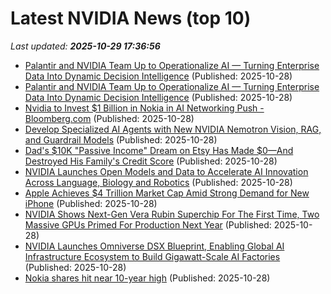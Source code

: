 # Latest NVIDIA News (top 10)
_Last updated: **2025-10-29 17:36:56**_

- [Palantir and NVIDIA Team Up to Operationalize AI — Turning Enterprise Data Into Dynamic Decision Intelligence](https://www.globenewswire.com/news-release/2025/10/28/3175818/0/en/Palantir-and-NVIDIA-Team-Up-to-Operationalize-AI-Turning-Enterprise-Data-Into-Dynamic-Decision-Intelligence.html) (Published: 2025-10-28)
- [Palantir and NVIDIA Team Up to Operationalize AI — Turning Enterprise Data Into Dynamic Decision Intelligence](https://nvidianews.nvidia.com/news/nvidia-palantir-ai-enterprise-data-intelligence) (Published: 2025-10-28)
- [Nvidia to Invest $1 Billion in Nokia in AI Networking Push - Bloomberg.com](https://slashdot.org/firehose.pl?op=view&amp;id=179894146) (Published: 2025-10-28)
- [Develop Specialized AI Agents with New NVIDIA Nemotron Vision, RAG, and Guardrail Models](https://developer.nvidia.com/blog/develop-specialized-ai-agents-with-new-nvidia-nemotron-vision-rag-and-guardrail-models/) (Published: 2025-10-28)
- [Dad's $10K "Passive Income" Dream on Etsy Has Made $0—And Destroyed His Family's Credit Score](https://finance.yahoo.com/news/dads-10k-passive-income-dream-173203354.html) (Published: 2025-10-28)
- [NVIDIA Launches Open Models and Data to Accelerate AI Innovation Across Language, Biology and Robotics](https://blogs.nvidia.com/blog/open-models-data-ai/) (Published: 2025-10-28)
- [Apple Achieves $4 Trillion Market Cap Amid Strong Demand for New iPhone](https://www.pymnts.com/apple/2025/apple-achieves-4-trillion-market-cap-amid-strong-demand-for-new-iphone/) (Published: 2025-10-28)
- [NVIDIA Shows Next-Gen Vera Rubin Superchip For The First Time, Two Massive GPUs Primed For Production Next Year](https://wccftech.com/nvidia-shows-next-gen-vera-rubin-superchip-two-massive-gpus-production-next-year/) (Published: 2025-10-28)
- [NVIDIA Launches Omniverse DSX Blueprint, Enabling Global AI Infrastructure Ecosystem to Build Gigawatt-Scale AI Factories](https://blogs.nvidia.com/blog/omniverse-dsx-blueprint/) (Published: 2025-10-28)
- [Nokia shares hit near 10-year high](https://www.rte.ie/news/business/2025/1028/1540995-nokia-shares-hit-near-10-year-high/) (Published: 2025-10-28)
